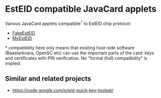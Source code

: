 # EstEID compatible JavaCard applets
Various JavaCard applets compatible<sup>*</sup> to EstEID chip protocol:

* [FakeEstEID](./docs/FakeEstEID.md)
* [MyEstEID](./docs/MyEstEID.md)
 
\* compatibility here only means that existing host-side software (Baastarkvara, OpenSC etc) can use the important parts of the card: keys and certificates with PIN verification. No "formal (full) compatibility" is implied.

## Similar and related projects
* https://code.google.com/p/eid-quick-key-toolset/
